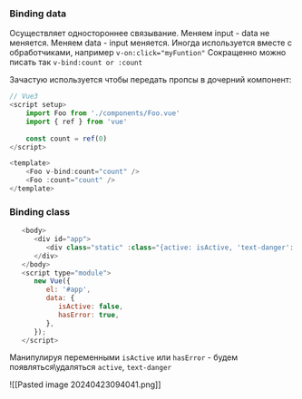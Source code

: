 ### Binding data
Осуществляет одностороннее связывание. Меняем input - data не меняется. Меняем data - input меняется.
Иногда используется вместе с обработчиками, например `v-on:click="myFuntion"`
Сокращенно можно писать так `v-bind:count or :count`

Зачастую используется чтобы передать пропсы в дочерний компонент:
```js  
// Vue3
<script setup>
	import Foo from './components/Foo.vue'
	import { ref } from 'vue'
	
	const count = ref(0)
</script>

<template>
	<Foo v-bind:count="count" />
	<Foo :count="count" />
</template>
```

### Binding class

```js
   <body>
      <div id="app">
         <div class="static" :class="{active: isActive, 'text-danger': hasError}">test1</div>
      </div>
   </body>
   <script type="module">
      new Vue({
         el: '#app',
         data: {
            isActive: false,
            hasError: true,
         },
      });
   </script>
```

Манипулируя переменными `isActive` или `hasError` - будем появляться\удаляться `active`, `text-danger`

![[Pasted image 20240423094041.png]]